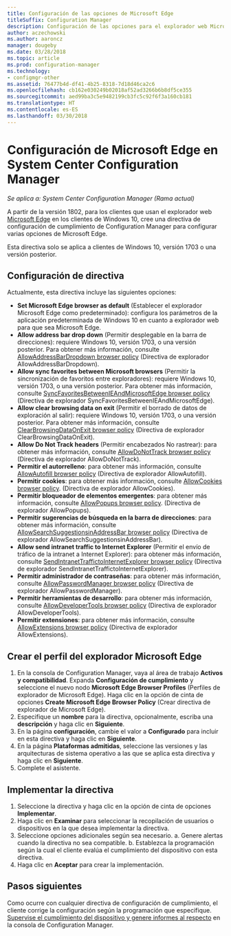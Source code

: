 ```yaml
---
title: Configuración de las opciones de Microsoft Edge
titleSuffix: Configuration Manager
description: Configuración de las opciones para el explorador web Microsoft Edge en los clientes de Windows 10
author: aczechowski
ms.author: aaroncz
manager: dougeby
ms.date: 03/28/2018
ms.topic: article
ms.prod: configuration-manager
ms.technology:
- configmgr-other
ms.assetid: 76477b4d-df41-4b25-8318-7d18d46ca2c6
ms.openlocfilehash: cb162e030249b02018af52ad3266b6b8df5ce355
ms.sourcegitcommit: aed99ba3c5e9482199cb3fc5c92f6f3a160cb181
ms.translationtype: HT
ms.contentlocale: es-ES
ms.lasthandoff: 03/30/2018
---
```

# <a name="configure-microsoft-edge-settings-in-system-center-configuration-manager"></a>Configuración de Microsoft Edge en System Center Configuration Manager

*Se aplica a: System Center Configuration Manager (Rama actual)*

<!-- 1357310 -->
A partir de la versión 1802, para los clientes que usan el explorador web [Microsoft Edge](https://technet.microsoft.com/microsoft-edge/bb265256) en los clientes de Windows 10, cree una directiva de configuración de cumplimiento de Configuration Manager para configurar varias opciones de Microsoft Edge. 

Esta directiva solo se aplica a clientes de Windows 10, versión 1703 o una versión posterior. <!--511552-->


## <a name="policy-settings"></a>Configuración de directiva
Actualmente, esta directiva incluye las siguientes opciones:
- **Set Microsoft Edge browser as default** (Establecer el explorador Microsoft Edge como predeterminado): configura los parámetros de la aplicación predeterminada de Windows 10 en cuanto a explorador web para que sea Microsoft Edge.
- **Allow address bar drop down** (Permitir desplegable en la barra de direcciones): requiere Windows 10, versión 1703, o una versión posterior. Para obtener más información, consulte [AllowAddressBarDropdown browser policy](/windows/client-management/mdm/policy-csp-browser#browser-allowaddressbardropdown) (Directiva de explorador AllowAddressBarDropdown).
- **Allow sync favorites between Microsoft browsers** (Permitir la sincronización de favoritos entre exploradores): requiere Windows 10, versión 1703, o una versión posterior. Para obtener más información, consulte [SyncFavoritesBetweenIEAndMicrosoftEdge browser policy](/windows/client-management/mdm/policy-csp-browser#browser-syncfavoritesbetweenieandmicrosoftedge) (Directiva de explorador SyncFavoritesBetweenIEAndMicrosoftEdge).
- **Allow clear browsing data on exit** (Permitir el borrado de datos de exploración al salir): requiere Windows 10, versión 1703, o una versión posterior. Para obtener más información, consulte [ClearBrowsingDataOnExit browser policy](/windows/client-management/mdm/policy-csp-browser#browser-clearbrowsingdataonexit) (Directiva de explorador ClearBrowsingDataOnExit).
- **Allow Do Not Track headers** (Permitir encabezados No rastrear): para obtener más información, consulte [AllowDoNotTrack browser policy](/windows/client-management/mdm/policy-csp-browser#browser-allowdonottrack) (Directiva de explorador AllowDoNotTrack).
- **Permitir el autorrelleno**: para obtener más información, consulte [AllowAutofill browser policy](/windows/client-management/mdm/policy-csp-browser#browser-allowautofill) (Directiva de explorador AllowAutofill).
- **Permitir cookies**: para obtener más información, consulte [AllowCookies browser policy](/windows/client-management/mdm/policy-csp-browser#browser-allowcookies). (Directiva de explorador AllowCookies).
- **Permitir bloqueador de elementos emergentes**: para obtener más información, consulte [AllowPopups browser policy](/windows/client-management/mdm/policy-csp-browser#browser-allowpopups). (Directiva de explorador AllowPopups).
- **Permitir sugerencias de búsqueda en la barra de direcciones**: para obtener más información, consulte [AllowSearchSuggestionsinAddressBar browser policy](/windows/client-management/mdm/policy-csp-browser#browser-allowsearchsuggestionsinaddressbar) (Directiva de explorador AllowSearchSuggestionsinAddressBar).
- **Allow send intranet traffic to Internet Explorer** (Permitir el envío de tráfico de la intranet a Internet Explorer): para obtener más información, consulte [SendIntranetTraffictoInternetExplorer browser policy](/windows/client-management/mdm/policy-csp-browser#browser-sendintranettraffictointernetexplorer) (Directiva de explorador SendIntranetTraffictoInternetExplorer).
- **Permitir administrador de contraseñas**: para obtener más información, consulte [AllowPasswordManager browser policy](/windows/client-management/mdm/policy-csp-browser#browser-allowpasswordmanager) (Directiva de explorador AllowPasswordManager).
- **Permitir herramientas de desarrollo**: para obtener más información, consulte [AllowDeveloperTools browser policy](/windows/client-management/mdm/policy-csp-browser#browser-allowdevelopertools) (Directiva de explorador AllowDeveloperTools).
- **Permitir extensiones**: para obtener más información, consulte [AllowExtensions browser policy](/windows/client-management/mdm/policy-csp-browser#browser-allowextensions) (Directiva de explorador AllowExtensions).



## <a name="create-the-microsoft-edge-browser-profile"></a>Crear el perfil del explorador Microsoft Edge

1. En la consola de Configuration Manager, vaya al área de trabajo **Activos y compatibilidad**. Expanda **Configuración de cumplimiento** y seleccione el nuevo nodo **Microsoft Edge Browser Profiles** (Perfiles de explorador de Microsoft Edge). Haga clic en la opción de cinta de opciones **Create Microsoft Edge Browser Policy** (Crear directiva de explorador de Microsoft Edge).
2. Especifique un **nombre** para la directiva, opcionalmente, escriba una **descripción** y haga clic en **Siguiente**.
3. En la página **configuración**, cambie el valor a **Configurado** para incluir en esta directiva y haga clic en **Siguiente**.
4. En la página **Plataformas admitidas**, seleccione las versiones y las arquitecturas de sistema operativo a las que se aplica esta directiva y haga clic en **Siguiente**. 
5. Complete el asistente.



## <a name="deploy-the-policy"></a>Implementar la directiva

1. Seleccione la directiva y haga clic en la opción de cinta de opciones **Implementar**.
2. Haga clic en **Examinar** para seleccionar la recopilación de usuarios o dispositivos en la que desea implementar la directiva. 
3. Seleccione opciones adicionales según sea necesario. 
    a. Genere alertas cuando la directiva no sea compatible. 
    b. Establezca la programación según la cual el cliente evalúa el cumplimiento del dispositivo con esta directiva.
4. Haga clic en **Aceptar** para crear la implementación.



## <a name="next-steps"></a>Pasos siguientes

Como ocurre con cualquier directiva de configuración de cumplimiento, el cliente corrige la configuración según la programación que especifique. [Supervise el cumplimiento del dispositivo y genere informes al respecto](/sccm/compliance/deploy-use/monitor-compliance-settings) en la consola de Configuration Manager.

